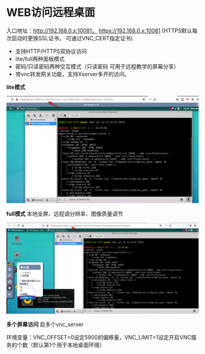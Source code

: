 # WEB访问远程桌面

入口地址：http://192.168.0.x:10081， https://192.168.0.x:10081 (HTTPS默认每次启动时更换SSL证书， 可通过VNC_CERT指定证书)

- 支持HTTP/HTTPS双协议访问
- lite/full两种面板模式
- 密码/只读密码两种交互模式（只读密码 可用于远程教学的屏幕分享）
- 带vnc转发网关功能，支持Xserver多开的访问。

**lite模式**

![](res/09vnc-lite.png)

**full模式** 本地全屏、远程调分辨率、图像质量调节

![](res/10vnc-full.png)

**多个屏幕访问** 启多个vnc_server

环境变量：VNC_OFFSET=0设定5900的偏移量，VNC_LIMIT=1设定开启VNC服务的个数（默认第1个用于本地桌面环境）
